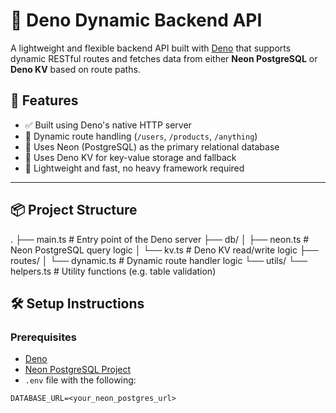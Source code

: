 # 🔗 Deno Dynamic Backend API

A lightweight and flexible backend API built with [Deno](https://deno.com/) that supports dynamic RESTful routes and fetches data from either **Neon PostgreSQL** or **Deno KV** based on route paths.

## 🚀 Features

- ✅ Built using Deno's native HTTP server
- 🧠 Dynamic route handling (`/users`, `/products`, `/anything`)
- 🐘 Uses Neon (PostgreSQL) as the primary relational database
- 💾 Uses Deno KV for key-value storage and fallback
- 🔐 Lightweight and fast, no heavy framework required

---

## 📦 Project Structure
.
├── main.ts # Entry point of the Deno server
├── db/
│ ├── neon.ts # Neon PostgreSQL query logic
│ └── kv.ts # Deno KV read/write logic
├── routes/
│ └── dynamic.ts # Dynamic route handler logic
└── utils/
└── helpers.ts # Utility functions (e.g. table validation)

## 🛠️ Setup Instructions

### Prerequisites

- [Deno](https://deno.com/install)
- [Neon PostgreSQL Project](https://neon.tech/)
- `.env` file with the following:

```env
DATABASE_URL=<your_neon_postgres_url>
